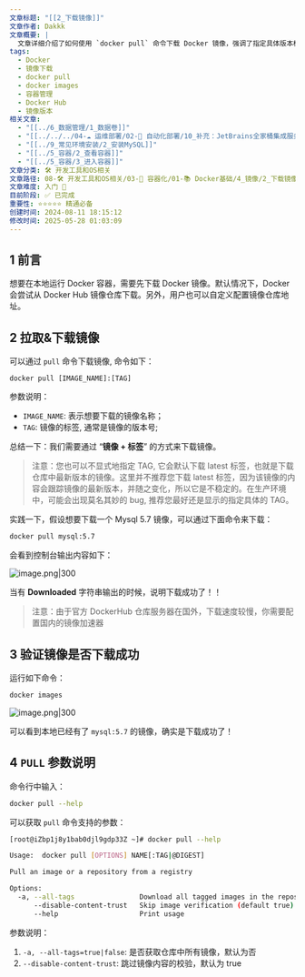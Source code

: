 ```yaml
---
文章标题: "[[2_下载镜像]]"
文章作者: Dakkk
文章概要: |
  文章详细介绍了如何使用 `docker pull` 命令下载 Docker 镜像，强调了指定具体版本标签的重要性，以避免使用不稳定的 `latest` 标签。同时，文章也演示了如何通过 `docker images` 命令验证镜像下载是否成功，并简要说明了 `pull` 命令的常用参数。
tags:
  - Docker
  - 镜像下载
  - docker pull
  - docker images
  - 容器管理
  - Docker Hub
  - 镜像版本
相关文章:
  - "[[../6_数据管理/1_数据卷]]"
  - "[[../../../04-☁️ 运维部署/02-🤖 自动化部署/10_补充：JetBrains全家桶集成服务器上的Docker服务]]"
  - "[[../9_常见环境安装/2_安装MySQL]]"
  - "[[../5_容器/2_查看容器]]"
  - "[[../5_容器/3_进入容器]]"
文章分类: 🛠️ 开发工具和OS相关
文章路径: 08-🛠️ 开发工具和OS相关/03-🐋 容器化/01-📚 Docker基础/4_镜像/2_下载镜像.md
文章难度: 入门 🌱
目前阶段: ✅ 已完成
重要性: ⭐⭐⭐⭐⭐ 精通必备
创建时间: 2024-08-11 18:15:12
修改时间: 2025-05-28 01:03:09
---
```


## 1 前言

想要在本地运行 Docker 容器，需要先下载 Docker 镜像。默认情况下，Docker 会尝试从 Docker Hub 镜像仓库下载。另外，用户也可以自定义配置镜像仓库地址。

## 2 拉取&下载镜像

可以通过 `pull` 命令下载镜像, 命令如下：

```
docker pull [IMAGE_NAME]:[TAG]
```

参数说明：
- `IMAGE_NAME`: 表示想要下载的镜像名称；
- `TAG`: 镜像的标签, 通常是镜像的版本号;

总结一下：我们需要通过 “**镜像 + 标签**” 的方式来下载镜像。

> 注意：您也可以不显式地指定 TAG, 它会默认下载 latest 标签，也就是下载仓库中最新版本的镜像。这里并不推荐您下载 latest 标签，因为该镜像的内容会跟踪镜像的最新版本，并随之变化，所以它是不稳定的。在生产环境中，可能会出现莫名其妙的 bug, 推荐您最好还是显示的指定具体的 TAG。

实践一下，假设想要下载一个 Mysql 5.7 镜像，可以通过下面命令来下载：
```bash
docker pull mysql:5.7
```

会看到控制台输出内容如下：

![image.png|300](https://my-obsidian-image.oss-cn-guangzhou.aliyuncs.com/2024/05/5339620b85d8ff0aed91b8c16276f957.png)

当有 **Downloaded** 字符串输出的时候，说明下载成功了！！

> 注意：由于官方 DockerHub 仓库服务器在国外，下载速度较慢，你需要配置国内的镜像加速器

## 3 验证镜像是否下载成功

运行如下命令：

```bash
docker images
```

![image.png|300](https://my-obsidian-image.oss-cn-guangzhou.aliyuncs.com/2024/05/337b6d57070f4ed17e35c5574f040bf8.png)

可以看到本地已经有了 `mysql:5.7` 的镜像，确实是下载成功了！

## 4 `PULL` 参数说明

命令行中输入：

```bash
docker pull --help
```

可以获取 `pull` 命令支持的参数：

```bash
[root@iZbp1j8y1bab0djl9gdp33Z ~]# docker pull --help

Usage:  docker pull [OPTIONS] NAME[:TAG|@DIGEST]

Pull an image or a repository from a registry

Options:
  -a, --all-tags                Download all tagged images in the repository
      --disable-content-trust   Skip image verification (default true)
      --help                    Print usage
```

参数说明：
1. `-a, --all-tags=true|false`: 是否获取仓库中所有镜像，默认为否
2. `--disable-content-trust`: 跳过镜像内容的校验，默认为 true